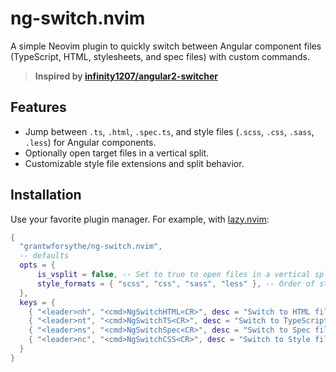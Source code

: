 # ng-switch.nvim

A simple Neovim plugin to quickly switch between Angular component files (TypeScript, HTML, stylesheets, and spec files) with custom commands.

> **Inspired by [infinity1207/angular2-switcher](https://github.com/infinity1207/angular2-switcher)**

## Features

- Jump between `.ts`, `.html`, `.spec.ts`, and style files (`.scss`, `.css`, `.sass`, `.less`) for Angular components.
- Optionally open target files in a vertical split.
- Customizable style file extensions and split behavior.

## Installation

Use your favorite plugin manager. For example, with [lazy.nvim](https://github.com/folke/lazy.nvim):

```lua
{
  "grantwforsythe/ng-switch.nvim",
  -- defaults
  opts = {
      is_vsplit = false, -- Set to true to open files in a vertical split
      style_formats = { "scss", "css", "sass", "less" }, -- Order of style extensions to check
  },
  keys = {
    { "<leader>nh", "<cmd>NgSwitchHTML<CR>", desc = "Switch to HTML file", noremap = true, silent = true },
    { "<leader>nt", "<cmd>NgSwitchTS<CR>", desc = "Switch to TypeScript file", noremap = true, silent = true },
    { "<leader>ns", "<cmd>NgSwitchSpec<CR>", desc = "Switch to Spec file", noremap = true, silent = true },
    { "<leader>nc", "<cmd>NgSwitchCSS<CR>", desc = "Switch to Style file", noremap = true, silent = true },
  }
}
```
